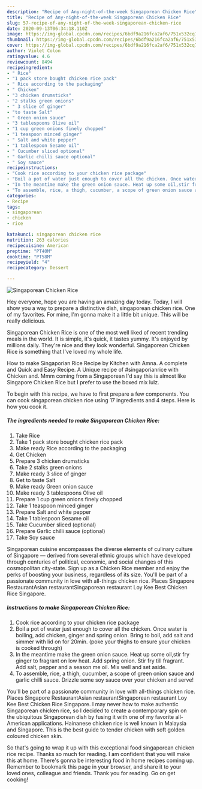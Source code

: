 ```yaml
---
description: "Recipe of Any-night-of-the-week Singaporean Chicken Rice"
title: "Recipe of Any-night-of-the-week Singaporean Chicken Rice"
slug: 57-recipe-of-any-night-of-the-week-singaporean-chicken-rice
date: 2020-09-13T06:34:18.110Z
image: https://img-global.cpcdn.com/recipes/6bdf9a216fca2af6/751x532cq70/singaporean-chicken-rice-recipe-main-photo.jpg
thumbnail: https://img-global.cpcdn.com/recipes/6bdf9a216fca2af6/751x532cq70/singaporean-chicken-rice-recipe-main-photo.jpg
cover: https://img-global.cpcdn.com/recipes/6bdf9a216fca2af6/751x532cq70/singaporean-chicken-rice-recipe-main-photo.jpg
author: Violet Colon
ratingvalue: 4.6
reviewcount: 8494
recipeingredient:
- " Rice"
- "1 pack store bought chicken rice pack"
- " Rice according to the packaging"
- " Chicken"
- "3 chicken drumsticks"
- "2 stalks green onions"
- " 3 slice of ginger"
- "to taste Salt"
- " Green onion sauce"
- "3 tablespoons Olive oil"
- "1 cup green onions finely chopped"
- "1 teaspoon minced ginger"
- " Salt and white pepper"
- "1 tablespoon Sesame oil"
- " Cucumber sliced optional"
- " Garlic chilli sauce optional"
- " Soy sauce"
recipeinstructions:
- "Cook rice according to your chicken rice package"
- "Boil a pot of water just enough to cover all the chicken. Once water is boiling, add chicken, ginger and spring onion. Bring to boil, add salt and simmer with lid on for 20min. (poke your thighs to ensure your chicken is cooked through)"
- "In the meantime make the green onion sauce. Heat up some oil,stir fry ginger to fragrant on low heat. Add spring onion. Stir fry till fragrant. Add salt, pepper and a season me oil. Mix well and set aside."
- "To assemble, rice, a thigh, cucumber, a scope of green onion sauce and garlic chilli sauce. Drizzle some soy sauce over your chicken and serve!"
categories:
- Recipe
tags:
- singaporean
- chicken
- rice

katakunci: singaporean chicken rice 
nutrition: 263 calories
recipecuisine: American
preptime: "PT40M"
cooktime: "PT58M"
recipeyield: "4"
recipecategory: Dessert

---
```



![Singaporean Chicken Rice](https://img-global.cpcdn.com/recipes/6bdf9a216fca2af6/751x532cq70/singaporean-chicken-rice-recipe-main-photo.jpg)

Hey everyone, hope you are having an amazing day today. Today, I will show you a way to prepare a distinctive dish, singaporean chicken rice. One of my favorites. For mine, I'm gonna make it a little bit unique. This will be really delicious.

Singaporean Chicken Rice is one of the most well liked of recent trending meals in the world. It is simple, it's quick, it tastes yummy. It's enjoyed by millions daily. They're nice and they look wonderful. Singaporean Chicken Rice is something that I've loved my whole life.

How to make Singaporian Rice Recipe by Kitchen with Amna. A complete and Quick and Easy Recipe. A Unique recipe of #singaporianrice with Chicken and. Mmm coming from a Singaporean I&#39;d say this is almost like Singapore Chicken Rice but I prefer to use the boxed mix lulz.


To begin with this recipe, we have to first prepare a few components. You can cook singaporean chicken rice using 17 ingredients and 4 steps. Here is how you cook it.

<!--inarticleads1-->

##### The ingredients needed to make Singaporean Chicken Rice:

1. Take  Rice
1. Take 1 pack store bought chicken rice pack
1. Make ready  Rice according to the packaging
1. Get  Chicken
1. Prepare 3 chicken drumsticks
1. Take 2 stalks green onions
1. Make ready  3 slice of ginger
1. Get to taste Salt
1. Make ready  Green onion sauce
1. Make ready 3 tablespoons Olive oil
1. Prepare 1 cup green onions finely chopped
1. Take 1 teaspoon minced ginger
1. Prepare  Salt and white pepper
1. Take 1 tablespoon Sesame oil
1. Take  Cucumber sliced (optional)
1. Prepare  Garlic chilli sauce (optional)
1. Take  Soy sauce


Singaporean cuisine encompasses the diverse elements of culinary culture of Singapore — derived from several ethnic groups which have developed through centuries of political, economic, and social changes of this cosmopolitan city-state. Sign up as a Chicken Rice member and enjoy the perks of boosting your business, regardless of its size. You&#39;ll be part of a passionate community in love with all-things chicken rice. Places Singapore RestaurantAsian restaurantSingaporean restaurant Loy Kee Best Chicken Rice Singapore. 

<!--inarticleads2-->

##### Instructions to make Singaporean Chicken Rice:

1. Cook rice according to your chicken rice package
1. Boil a pot of water just enough to cover all the chicken. Once water is boiling, add chicken, ginger and spring onion. Bring to boil, add salt and simmer with lid on for 20min. (poke your thighs to ensure your chicken is cooked through)
1. In the meantime make the green onion sauce. Heat up some oil,stir fry ginger to fragrant on low heat. Add spring onion. Stir fry till fragrant. Add salt, pepper and a season me oil. Mix well and set aside.
1. To assemble, rice, a thigh, cucumber, a scope of green onion sauce and garlic chilli sauce. Drizzle some soy sauce over your chicken and serve!


You&#39;ll be part of a passionate community in love with all-things chicken rice. Places Singapore RestaurantAsian restaurantSingaporean restaurant Loy Kee Best Chicken Rice Singapore. I may never how to make authentic Singaporean chicken rice, so I decided to create a contemporary spin on the ubiquitous Singaporean dish by fusing it with one of my favorite all-American applications. Hainanese chicken rice is well known in Malaysia and Singapore. This is the best guide to tender chicken with soft golden coloured chicken skin. 

So that's going to wrap it up with this exceptional food singaporean chicken rice recipe. Thanks so much for reading. I am confident that you will make this at home. There's gonna be interesting food in home recipes coming up. Remember to bookmark this page in your browser, and share it to your loved ones, colleague and friends. Thank you for reading. Go on get cooking!
